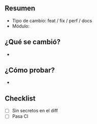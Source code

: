 ﻿## Resumen
- Tipo de cambio: feat / fix / perf / docs
- Módulo:

## ¿Qué se cambió?
-

## ¿Cómo probar?
-

## Checklist
- [ ] Sin secretos en el diff
- [ ] Pasa CI
